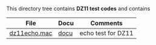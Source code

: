 This directory tree contains **DZ11 test codes** and contains

| File | Docu | Comments |
| ---- | ---- | -------- |
| [dz11echo.mac](dz11echo.mac) | [docu](dz11echo.md) | echo test for DZ11 |
